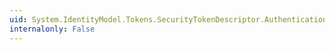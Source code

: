 ```yaml
---
uid: System.IdentityModel.Tokens.SecurityTokenDescriptor.AuthenticationInfo
internalonly: False
---
```

